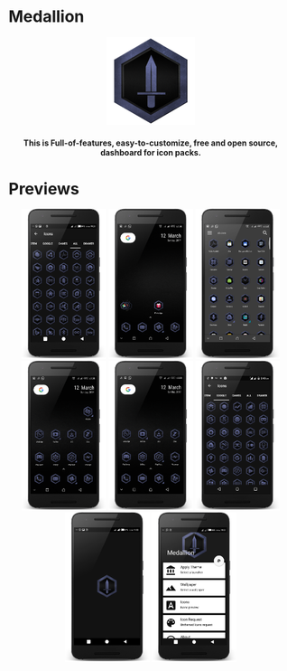 # Medallion

<p align="center">
	<img src="https://github.com/mezueceejay/Medallion/blob/master/Documents/HajimeMaestro/Medallion/app/src/main/res/drawable-nodpi/medallion_splash.png" width="156">
</p>

<h4 align="center">This is Full-of-features, easy-to-customize, free and open source, dashboard for icon packs.</h4>

</p>

# Previews

<p align="center">
<img src="https://github.com/mezueceejay/Medallion/blob/master/arts/image_1.png" width="150">
<img src="https://github.com/mezueceejay/Medallion/blob/master/arts/image_2.png" width="150">
<img src="https://github.com/mezueceejay/Medallion/blob/master/arts/image_3.png" width="150">
<img src="https://github.com/mezueceejay/Medallion/blob/master/arts/image_4.png" width="150">
<img src="https://github.com/mezueceejay/Medallion/blob/master/arts/image_5.png" width="150">
<img src="https://github.com/mezueceejay/Medallion/blob/master/arts/image_6.png" width="150">
<img src="https://github.com/mezueceejay/Medallion/blob/master/arts/image_7.png" width="150">
<img src="https://github.com/mezueceejay/Medallion/blob/master/arts/image_8.png" width="150">
<img src="https://github.com/mezueceejay/Medallion/blob/master/arts/image_9.png" width="15
